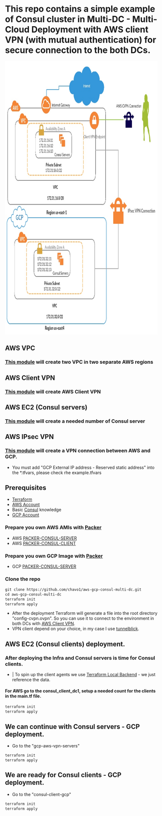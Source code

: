 # This repo contains a simple example of Consul cluster in Multi-DC - Multi-Cloud Deployment with AWS client VPN (with mutual authentication) for secure connection to the both DCs.

<img src="screenshot/aws_gcp.jpg" width="854" height="901" />

## AWS VPC

### [This module](https://github.com/chavo1/aws-vpc-terraform) will create two VPC in two separate AWS regions

## AWS Client VPN

### [This module](https://github.com/chavo1/client-vpn-aws-terraform) will create AWS Client VPN

## AWS EC2 (Consul servers)

### [This module](https://github.com/chavo1/aws-consul-terraform-multi-region) will create a needed number of Consul server

## AWS IPsec VPN
### [This module](https://cloud.google.com/) will create a VPN connection between AWS and GCP.
- You must add "GCP External IP address - Reserved static address" into the *.tfvars, please check rhe example.tfvars

## Prerequisites

- [Terraform](https://www.terraform.io/downloads.html)
- [AWS Account](https://aws.amazon.com/account/)
- Basic [Consul](https://www.consul.io/) knowledge
- [GCP Account](https://aws.amazon.com/account/)

### Prepare you own AWS AMIs with [Packer](https://www.packer.io/)
- AWS [PACKER-CONSUL-SERVER](https://github.com/chavo1/packer-consul-server)
- AWS [PACKER-CONSUL-CLIENT](https://github.com/chavo1/packer-consul-client)

### Prepare you own GCP Image with [Packer](https://www.packer.io/)
- GCP [PACKER-CONSUL-SERVER](https://github.com/chavo1/packer-consul-server-gcp)

### Clone the repo
```
git clone https://github.com/chavo1/aws-gcp-consul-multi-dc.git
cd aws-gcp-consul-multi-dc
terraform init
terraform apply
```
- After the deployment Terraform will generate a file into the root directory "config-cvpn.ovpn". So you can use it to connect to the environment in both DCs with [AWS Client VPN](https://docs.aws.amazon.com/vpn/latest/clientvpn-admin/what-is.html). 
- VPN client depend on your choice, in my case I use [tunnelblick](https://tunnelblick.net/).
## AWS EC2 (Consul clients) deployment.

### After deploying the Infra and Consul servers is time for Consul clients.
  - | To spin up the client agents we use [Terraform Local Backend](https://www.terraform.io/docs/backends/types/local.html#example-reference) - we just reference the data. 

#### For AWS go to the consul_client_dc1, setup a needed count for the clients in the main.tf file.
```
terraform init
terraform apply 
```
## We can continue with Consul servers - GCP deployment.
- Go to the "gcp-aws-vpn-servers"
```
terraform init
terraform apply 
```

## We are ready for Consul clients - GCP deployment.
- Go to the "consul-client-gcp"
```
terraform init
terraform apply 
```